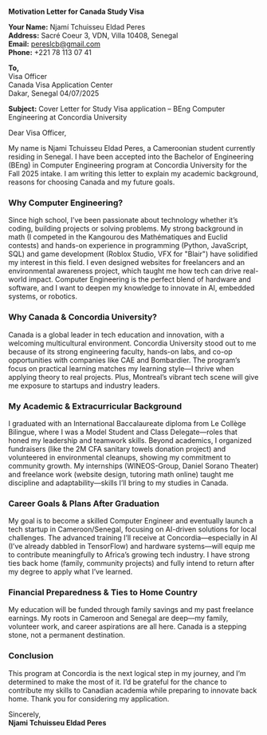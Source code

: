 **Motivation Letter for Canada Study Visa**  

**Your Name:** Njamí Tchuisseu Eldad Peres  
**Address:** Sacré Coeur 3, VDN, Villa 10408, Senegal  
**Email:** pereslcb@gmail.com  
**Phone:** +221 78 113 07 41  


**To,**  
Visa Officer  
Canada Visa Application Center  
Dakar, Senegal 
04/07/2025

**Subject:** Cover Letter for Study Visa application – BEng Computer Engineering at Concordia University  

Dear Visa Officer,  

My name is Njami Tchuisseu Eldad Peres, a Cameroonian student currently residing in Senegal. I have been accepted into the Bachelor of Engineering (BEng) in Computer Engineering program at Concordia University for the Fall 2025 intake. I am writing this letter to explain my academic background, reasons for choosing Canada and my future goals.

### **Why Computer Engineering?**  
Since high school, I’ve been passionate about technology whether it’s coding, building projects or solving problems. My strong background in math (I competed in the Kangourou des Mathématiques and Euclid contests) and hands-on experience in programming (Python, JavaScript, SQL) and game development (Roblox Studio, VFX for "Blair") have solidified my interest in this field. I even designed websites for freelancers and an environmental awareness project, which taught me how tech can drive real-world impact. Computer Engineering is the perfect blend of hardware and software, and I want to deepen my knowledge to innovate in AI, embedded systems, or robotics.  

### **Why Canada & Concordia University?**  
Canada is a global leader in tech education and innovation, with a welcoming multicultural environment. Concordia University stood out to me because of its strong engineering faculty, hands-on labs, and co-op opportunities with companies like CAE and Bombardier. The program’s focus on practical learning matches my learning style—I thrive when applying theory to real projects. Plus, Montreal’s vibrant tech scene will give me exposure to startups and industry leaders.  

### **My Academic & Extracurricular Background**  
I graduated with an International Baccalaureate diploma from Le Collège Bilingue, where I was a Model Student and Class Delegate—roles that honed my leadership and teamwork skills. Beyond academics, I organized fundraisers (like the 2M CFA sanitary towels donation project) and volunteered in environmental cleanups, showing my commitment to community growth. My internships (WINEOS-Group, Daniel Sorano Theater) and freelance work (website design, tutoring math online) taught me discipline and adaptability—skills I’ll bring to my studies in Canada.  

### **Career Goals & Plans After Graduation**  
My goal is to become a skilled Computer Engineer and eventually launch a tech startup in Cameroon/Senegal, focusing on AI-driven solutions for local challenges. The advanced training I’ll receive at Concordia—especially in AI (I’ve already dabbled in TensorFlow) and hardware systems—will equip me to contribute meaningfully to Africa’s growing tech industry. I have strong ties back home (family, community projects) and fully intend to return after my degree to apply what I’ve learned.  

### **Financial Preparedness & Ties to Home Country**  
My education will be funded through family savings and my past freelance earnings. My roots in Cameroon and Senegal are deep—my family, volunteer work, and career aspirations are all here. Canada is a stepping stone, not a permanent destination.  

### **Conclusion**  
This program at Concordia is the next logical step in my journey, and I’m determined to make the most of it. I’d be grateful for the chance to contribute my skills to Canadian academia while preparing to innovate back home. Thank you for considering my application.  

Sincerely,  
**Njami Tchuisseu Eldad Peres**  